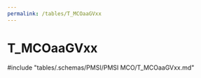 ```yaml
---
permalink: /tables/T_MCOaaGVxx
---
```

# T_MCOaaGVxx
<!-- SPDX-License-Identifier: MPL-2.0 -->

<!-- ATTENTION : Ne pas supprimer ou modifier la ligne ci-dessous -->
#include "tables/.schemas/PMSI/PMSI MCO/T_MCOaaGVxx.md"
<!-- ATTENTION : Ne pas supprimer ou modifier la ligne ci-dessus -->
